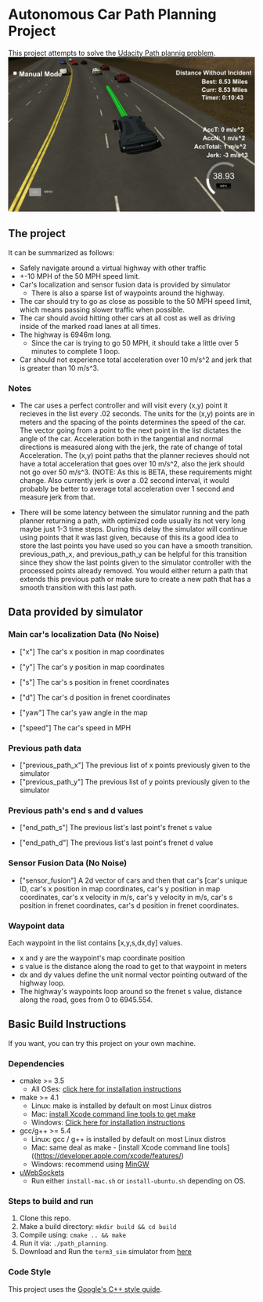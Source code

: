 # Autonomous Car Path Planning Project
This project attempts to solve the [Udacity Path plannig problem](https://github.com/udacity/CarND-Path-Planning-Project).
<img src="results/res1.png" alt="result 2" />
## The project
It can be summarized as follows:
* Safely navigate around a virtual highway with other traffic
* +-10 MPH of the 50 MPH speed limit.
* Car's localization and sensor fusion data is provided by simulator
  * There is also a sparse list of waypoints around the highway.
* The car should try to go as close as possible to the 50 MPH speed limit, which means passing slower traffic when possible.
* The car should avoid hitting other cars at all cost as well as driving inside of the marked road lanes at all times.
* The highway is 6946m long. 
  * Since the car is trying to go 50 MPH, it should take a little over 5 minutes to complete 1 loop.
* Car should not experience total acceleration over 10 m/s^2 and jerk that is greater than 10 m/s^3.


### Notes

* The car uses a perfect controller and will visit every (x,y) point it recieves in the list every .02 seconds. The units for the (x,y) points are in meters and the spacing of the points determines the speed of the car. The vector going from a point to the next point in the list dictates the angle of the car. Acceleration both in the tangential and normal directions is measured along with the jerk, the rate of change of total Acceleration. The (x,y) point paths that the planner recieves should not have a total acceleration that goes over 10 m/s^2, also the jerk should not go over 50 m/s^3. (NOTE: As this is BETA, these requirements might change. Also currently jerk is over a .02 second interval, it would probably be better to average total acceleration over 1 second and measure jerk from that.

* There will be some latency between the simulator running and the path planner returning a path, with optimized code usually its not very long maybe just 1-3 time steps. During this delay the simulator will continue using points that it was last given, because of this its a good idea to store the last points you have used so you can have a smooth transition. previous_path_x, and previous_path_y can be helpful for this transition since they show the last points given to the simulator controller with the processed points already removed. You would either return a path that extends this previous path or make sure to create a new path that has a smooth transition with this last path.

## Data provided by simulator

### Main car's localization Data (No Noise)

* ["x"] The car's x position in map coordinates

* ["y"] The car's y position in map coordinates

* ["s"] The car's s position in frenet coordinates

* ["d"] The car's d position in frenet coordinates

* ["yaw"] The car's yaw angle in the map

* ["speed"] The car's speed in MPH

### Previous path data
* ["previous_path_x"] The previous list of x points previously given to the simulator
* ["previous_path_y"] The previous list of y points previously given to the simulator

### Previous path's end s and d values 

* ["end_path_s"] The previous list's last point's frenet s value

* ["end_path_d"] The previous list's last point's frenet d value

### Sensor Fusion Data (No Noise)

* ["sensor_fusion"] A 2d vector of cars and then that car's [car's unique ID, car's x position in map coordinates, car's y position in map coordinates, car's x velocity in m/s, car's y velocity in m/s, car's s position in frenet coordinates, car's d position in frenet coordinates. 

### Waypoint data
Each waypoint in the list contains [x,y,s,dx,dy] values.
* x and y are the waypoint's map coordinate position
* s value is the distance along the road to get to that waypoint in meters
* dx and dy values define the unit normal vector pointing outward of the highway loop.
* The highway's waypoints loop around so the frenet s value, distance along the road, goes from 0 to 6945.554.


## Basic Build Instructions
If you want, you can try this project on your own machine.

### Dependencies

* cmake >= 3.5
  * All OSes: [click here for installation instructions](https://cmake.org/install/)
* make >= 4.1
  * Linux: make is installed by default on most Linux distros
  * Mac: [install Xcode command line tools to get make](https://developer.apple.com/xcode/features/)
  * Windows: [Click here for installation instructions](http://gnuwin32.sourceforge.net/packages/make.htm)
* gcc/g++ >= 5.4
  * Linux: gcc / g++ is installed by default on most Linux distros
  * Mac: same deal as make - [install Xcode command line tools]((https://developer.apple.com/xcode/features/)
  * Windows: recommend using [MinGW](http://www.mingw.org/)
* [uWebSockets](https://github.com/uWebSockets/uWebSockets)
  * Run either `install-mac.sh` or `install-ubuntu.sh` depending on OS.

### Steps to build and run
1. Clone this repo.
2. Make a build directory: `mkdir build && cd build`
3. Compile using: `cmake .. && make`
4. Run it via: `./path_planning`.
5. Download and Run the `term3_sim` simulator from [here](https://github.com/udacity/self-driving-car-sim/releases/tag/T3_v1.2)

### Code Style

This project uses the [Google's C++ style guide](https://google.github.io/styleguide/cppguide.html).
